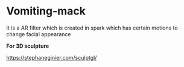 # Vomiting-mack
It is a AR filter which is created in spark
which has certain motions to change facial appearance

<b>For 3D sculpture </b>

https://stephaneginier.com/sculptgl/
